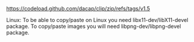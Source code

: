 https://codeload.github.com/dacap/clip/zip/refs/tags/v1.5

Linux:
To be able to copy/paste on Linux you need libx11-dev/libX11-devel package.
To copy/paste images you will need libpng-dev/libpng-devel package.